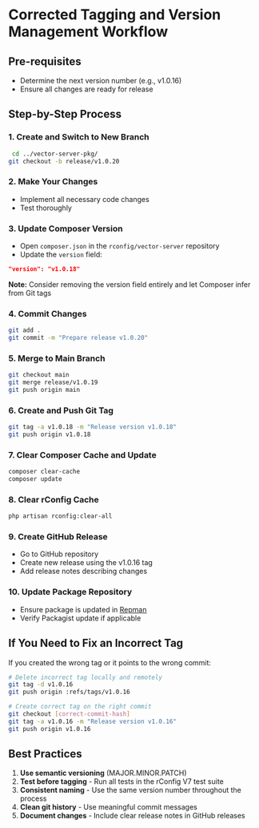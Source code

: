 # Corrected Tagging and Version Management Workflow

## Pre-requisites
- Determine the next version number (e.g., v1.0.16)
- Ensure all changes are ready for release

## Step-by-Step Process

### 1. Create and Switch to New Branch
```bash
 cd ../vector-server-pkg/
git checkout -b release/v1.0.20
```

### 2. Make Your Changes
- Implement all necessary code changes
- Test thoroughly

### 3. Update Composer Version
- Open `composer.json` in the `rconfig/vector-server` repository
- Update the `version` field:
```json
"version": "v1.0.18"
```
**Note:** Consider removing the version field entirely and let Composer infer from Git tags

### 4. Commit Changes
```bash
git add .
git commit -m "Prepare release v1.0.20"
```

### 5. Merge to Main Branch
```bash
git checkout main
git merge release/v1.0.19
git push origin main
```

### 6. Create and Push Git Tag
```bash
git tag -a v1.0.18 -m "Release version v1.0.18"
git push origin v1.0.18
```

### 7. Clear Composer Cache and Update
```bash
composer clear-cache
composer update
```

### 8. Clear rConfig Cache
```bash
php artisan rconfig:clear-all
```

### 9. Create GitHub Release
- Go to GitHub repository
- Create new release using the v1.0.16 tag
- Add release notes describing changes

### 10. Update Package Repository
- Ensure package is updated in [Repman](https://app.repman.io/login)
- Verify Packagist update if applicable

## If You Need to Fix an Incorrect Tag

If you created the wrong tag or it points to the wrong commit:

```bash
# Delete incorrect tag locally and remotely
git tag -d v1.0.16
git push origin :refs/tags/v1.0.16

# Create correct tag on the right commit
git checkout [correct-commit-hash]
git tag -a v1.0.16 -m "Release version v1.0.16"
git push origin v1.0.16
```

## Best Practices

1. **Use semantic versioning** (MAJOR.MINOR.PATCH)
2. **Test before tagging** - Run all tests in the rConfig V7 test suite
3. **Consistent naming** - Use the same version number throughout the process
4. **Clean git history** - Use meaningful commit messages
5. **Document changes** - Include clear release notes in GitHub releases